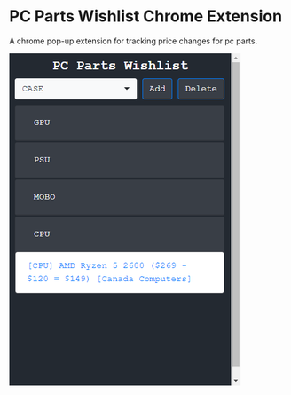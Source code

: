 # PC Parts Wishlist Chrome Extension

A chrome pop-up extension for tracking price changes for pc parts.

![Sample](./resources/images/readmeImage.png?raw=true)